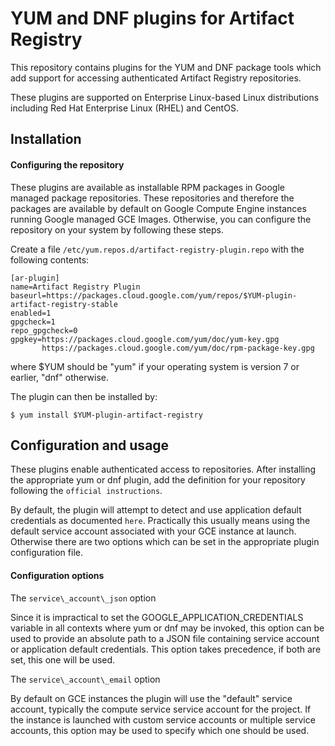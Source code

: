 # YUM and DNF plugins for Artifact Registry

This repository contains plugins for the YUM and DNF
package tools which add support for accessing
authenticated Artifact Registry repositories.

These plugins are supported on Enterprise Linux-based
Linux distributions including Red Hat Enterprise
Linux (RHEL) and CentOS.

## Installation

#### Configuring the repository

These plugins are available as installable RPM
packages in Google managed package repositories.
These repositories and therefore the packages are
available by default on Google Compute Engine
instances running Google managed GCE Images.
Otherwise, you can configure the repository on your
system by following these steps.

Create a file
`/etc/yum.repos.d/artifact-registry-plugin.repo`
with the following contents:

    [ar-plugin]
    name=Artifact Registry Plugin
    baseurl=https://packages.cloud.google.com/yum/repos/$YUM-plugin-artifact-registry-stable 
    enabled=1
    gpgcheck=1
    repo_gpgcheck=0
    gpgkey=https://packages.cloud.google.com/yum/doc/yum-key.gpg
           https://packages.cloud.google.com/yum/doc/rpm-package-key.gpg

where $YUM should be "yum" if your operating
system is version 7 or earlier, "dnf" otherwise.

The plugin can then be installed by:

    $ yum install $YUM-plugin-artifact-registry


## Configuration and usage

These plugins enable authenticated access to
repositories. After installing the appropriate yum
or dnf plugin, add the definition for your
repository following the `official instructions`.

By default, the plugin will attempt to detect and
use application default credentials as documented
`here`. Practically this usually means using the
default service account associated with your GCE
instance at launch. Otherwise there are two options
which can be set in the appropriate plugin
configuration file.

#### Configuration options

The `service\_account\_json` option

Since it is impractical to set the
GOOGLE\_APPLICATION\_CREDENTIALS variable in all
contexts where yum or dnf may be invoked, this
option can be used to provide an absolute path to a
JSON file containing service account or application
default credentials. This option takes precedence, if
both are set, this one will be used.

The `service\_account\_email` option

By default on GCE instances the plugin will use the
"default" service account, typically the compute
service service account for the project. If the
instance is launched with custom service accounts or
multiple service accounts, this option may be used to
specify which one should be used.
